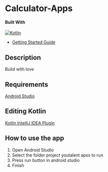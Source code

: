 # Calculator-Apps

#### Built With

[![Kotlin](https://img.shields.io/badge/Android--Studio-4.1.1-green)](https://developer.android.com/studio/install?hl=id)
 * [Getting Started Guide](https://kotlinlang.org/docs/tutorials/getting-started.html)

## Description
Build with love

## Requirements

<a href="https://developer.android.com/studio?hl=id&gclid=Cj0KCQiAh4j-BRCsARIsAGeV12AGBB7D_rYGMBD5Lb9_cJuT3Ny_feW-cFm2Cb582-avOB92-fHmjPEaAjv3EALw_wcB&gclsrc=aw.ds">Android Studio</a>

## Editing Kotlin

[Kotlin IntelliJ IDEA Plugin](https://kotlinlang.org/docs/tutorials/getting-started.html)
 
 ## How to use the app

1. Open Android Studio
2. Select the folder project youtalent apss to run
3. Press run button in android studio
4. Finish
